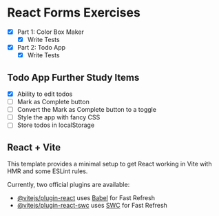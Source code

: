 React Forms Exercises
=====================

- [x] Part 1: Color Box Maker
  - [x] Write Tests
- [x] Part 2: Todo App
  - [x] Write Tests

## Todo App Further Study Items

- [x] Ability to edit todos
- [ ] Mark as Complete button
- [ ] Convert the Mark as Complete button to a toggle
- [ ] Style the app with fancy CSS
- [ ] Store todos in localStorage

## React + Vite

This template provides a minimal setup to get React working in Vite with HMR and some ESLint rules.

Currently, two official plugins are available:

- [@vitejs/plugin-react](https://github.com/vitejs/vite-plugin-react/blob/main/packages/plugin-react/README.md) uses [Babel](https://babeljs.io/) for Fast Refresh
- [@vitejs/plugin-react-swc](https://github.com/vitejs/vite-plugin-react-swc) uses [SWC](https://swc.rs/) for Fast Refresh
